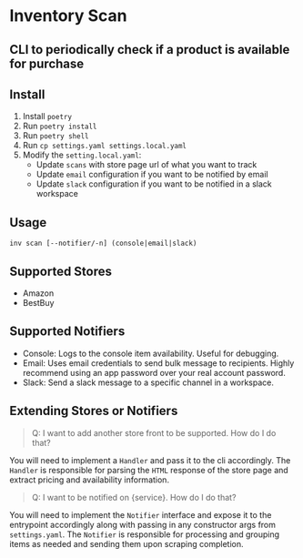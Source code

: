 # Inventory Scan
## CLI to periodically check if a product is available for purchase

## Install
1. Install `poetry`
2. Run `poetry install`
3. Run `poetry shell`
4. Run `cp settings.yaml settings.local.yaml`
5. Modify the `setting.local.yaml`:
   - Update `scans` with store page url of what you want to track
   - Update `email` configuration if you want to be notified by email
   - Update `slack` configuration if you want to be notified in a slack workspace

## Usage
```shell
inv scan [--notifier/-n] (console|email|slack)
```

## Supported Stores
- Amazon
- BestBuy

## Supported Notifiers
- Console: Logs to the console item availability. Useful for debugging.
- Email: Uses email credentials to send bulk message to recipients.
  Highly recommend using an app password over your real account password.
- Slack: Send a slack message to a specific channel in a workspace.

## Extending Stores or Notifiers
> Q: I want to add another store front to be supported. How do I do that?

You will need to implement a `Handler` and pass it to the cli accordingly.
The `Handler` is responsible for parsing the `HTML` response of the store
page and extract pricing and availability information.

> Q: I want to be notified on {service}. How do I do that?

You will need to implement the `Notifier` interface and expose it to the
entrypoint accordingly along with passing in any constructor args from `settings.yaml`.
The `Notifier` is responsible for processing and grouping items as needed and
sending them upon scraping completion.
